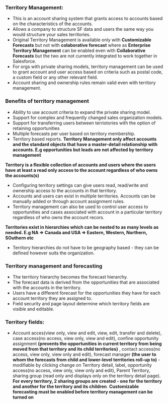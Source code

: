 ### Territory Management:
* This is an account sharing system that grants access to accounts based on the characteristics of the accounts.
* Allows a company to structure SF data and users the same way you would structure your sales territories.
* Original Territory Management is available only with **Customizable Forecasts** but not with **colaborative forecast** where as **Enterprise Territory Management** can be enabled even with **Collaborative Forecasts** but the two are not currently integrated to work together in Salesforce.
* For orgs with private sharing models, territory management can be used to grant account and user access based on criteria such as postal code, a custom field or any other relevant field.
* Account sharing and ownership rules remain valid even with territory management.

### Benefits of territory management
* Ability to use account criteria to expand the private sharing model.
* Support for complex and frequently changed sales organization models.
* Support for transferring users between terriotories with the option of retaining opportunities
* Multiple forecasts per user based on territory membership.
* Territory based reports.
**Territory Management only affect accounts and the standard objects that have a master-detail relationship with accounts. E.g opportunities but leads are not affected by territory management**

**Territory is a flexible collection of accounts and users where the users have at least a read only access to the account regardless of who owns the accounts(s)**
* Configuring territory settings can give users read, read/write and ownership access to the accounts in that territory.
* Accounts and users can exist in multiple territories. Accounts can be manually added or through account assignment rules.
* Territory management can also be used to control user access to opportunities and cases associated with account in a particular territory regardless of who owns the account recors.

**Territories exist in hierarchies which can be nested to as many levels as needed. E.g NA => Canada and USA => Eastern, Western, Northern, SOuthern etc**
* Territory hierarchies do not have to be geography based - they can be defined however suits the organization.

### Territory management and forecasting
* The territory hierarchy becomes the forecast hierarchy.
* The forecast data is derived from the opportunities that are associated with the accounts in the territory.
* Users have a different forecast for the opportunities they have for each account territory they are assigned to.
* Field security and page layout determine which territory fields are visible and editable.

### Territory fields:
* Account acces(view only, view and edit, view, edit, transfer and delete), case access(no access, view only, view and edit), confine opportunity assignment **(prevents the opportunities in current territory from being moved from that territory and its child territories)** , contact access(no access, view only, view only and edit), forecast manager **(the user to whom the forecasts from child and lower-level territories roll-up to)** - modifiable by clicking change on Territory detail, label, opportunity access(no access, view only, view only and edit), Parent Territory, sharing group (read only and displays only on the territory detail page). **For every territory, 2 sharing groups are created - one for the territory and another for the territory and its children**. 
**Customizable forecasting must be enabled before territory management can be turned on**


